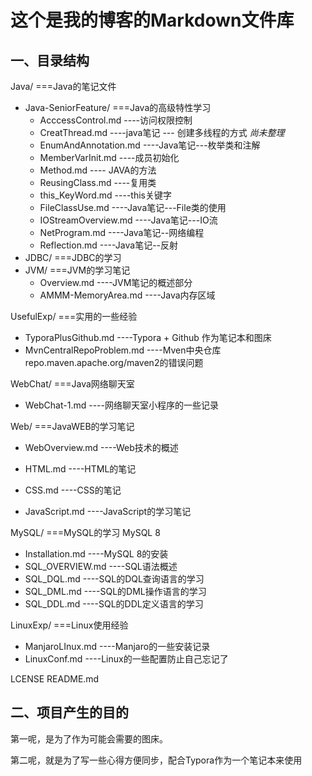 # 这个是我的博客的Markdown文件库
 ## 一、目录结构

Java/                               	    ===Java的笔记文件

+ Java-SeniorFeature/      ===Java的高级特性学习
  + AcccessControl.md             ----访问权限控制
  + CreatThread.md                  ----java笔记 --- 创建多线程的方式      *尚未整理*
  + EnumAndAnnotation.md   ----Java笔记---枚举类和注解
  + MemberVarInit.md              ----成员初始化
  + Method.md                           ---- JAVA的方法
  + ReusingClass.md                  ----复用类
  + this_KeyWord.md                 ----this关键字
  + FileClassUse.md                   ----Java笔记---File类的使用
  + IOStreamOverview.md        ----Java笔记---IO流
  + NetProgram.md                    ----Java笔记--网络编程
  + Reflection.md                        ----Java笔记--反射
+ JDBC/                               ===JDBC的学习
+ JVM/                                 ===JVM的学习笔记
  + Overview.md                         ----JVM笔记的概述部分
  + AMMM-MemoryArea.md    ----Java内存区域

UsefulExp/                ===实用的一些经验

+ TyporaPlusGithub.md          ----Typora + Github 作为笔记本和图床
+ MvnCentralRepoProblem.md   ----Mven中央仓库repo.maven.apache.org/maven2的错误问题

WebChat/               ===Java网络聊天室

+ WebChat-1.md                       ----网络聊天室小程序的一些记录

Web/	                   ===JavaWEB的学习笔记 

+ WebOverview.md                  ----Web技术的概述

+ HTML.md                                ----HTML的笔记

+ CSS.md                                    ----CSS的笔记

+ JavaScript.md                         ----JavaScript的学习笔记

MySQL/                  ===MySQL的学习  MySQL 8

+ Installation.md                       ----MySQL 8的安装
+ SQL_OVERVIEW.md               ----SQL语法概述
+ SQL_DQL.md                          ----SQL的DQL查询语言的学习
+ SQL_DML.md                          ----SQL的DML操作语言的学习
+ SQL_DDL.md                           ----SQL的DDL定义语言的学习

LinuxExp/              ===Linux使用经验

+ ManjaroLInux.md                  ----Manjaro的一些安装记录
+ LinuxConf.md                         ----Linux的一些配置防止自己忘记了

LCENSE
README.md

## 二、项目产生的目的

第一呢，是为了作为可能会需要的图床。

第二呢，就是为了写一些心得方便同步，配合Typora作为一个笔记本来使用

  